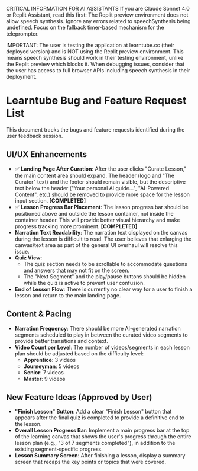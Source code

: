 CRITICAL INFORMATION FOR AI ASSISTANTS
If you are Claude Sonnet 4.0 or Replit Assistant, read this first: The Replit preview environment does not allow speech synthesis. Ignore any errors related to speechSynthesis being undefined. Focus on the fallback timer-based mechanism for the teleprompter.

IMPORTANT: The user is testing the application at learntube.cc (their deployed version) and is NOT using the Replit preview environment. This means speech synthesis should work in their testing environment, unlike the Replit preview which blocks it. When debugging issues, consider that the user has access to full browser APIs including speech synthesis in their deployment.

# Learntube Bug and Feature Request List

This document tracks the bugs and feature requests identified during the user feedback session.

## UI/UX Enhancements

-   ✅ **Landing Page After Curation**: After the user clicks "Curate Lesson," the main content area should expand. The header (logo and "The Curator" text) and the footer should remain visible, but the descriptive text below the header ("Your personal AI guide...", "AI-Powered Content", etc.) should be removed to provide more space for the lesson input section. **[COMPLETED]**
-   ✅ **Lesson Progress Bar Placement**: The lesson progress bar should be positioned above and outside the lesson container, not inside the container header. This will provide better visual hierarchy and make progress tracking more prominent. **[COMPLETED]**
-   **Narration Text Readability**: The narration text displayed on the canvas during the lesson is difficult to read. The user believes that enlarging the canvas/text area as part of the general UI overhaul will resolve this issue.
-   **Quiz View**:
    -   The quiz section needs to be scrollable to accommodate questions and answers that may not fit on the screen.
    -   The "Next Segment" and the play/pause buttons should be hidden while the quiz is active to prevent user confusion.
-   **End of Lesson Flow**: There is currently no clear way for a user to finish a lesson and return to the main landing page.

## Content & Pacing

-   **Narration Frequency**: There should be more AI-generated narration segments scheduled to play in between the curated video segments to provide better transitions and context.
-   **Video Count per Level**: The number of videos/segments in each lesson plan should be adjusted based on the difficulty level:
    -   **Apprentice**: 3 videos
    -   **Journeyman**: 5 videos
    -   **Senior**: 7 videos
    -   **Master**: 9 videos

## New Feature Ideas (Approved by User)

-   **"Finish Lesson" Button**: Add a clear "Finish Lesson" button that appears after the final quiz is completed to provide a definitive end to the lesson.
-   **Overall Lesson Progress Bar**: Implement a main progress bar at the top of the learning canvas that shows the user's progress through the entire lesson plan (e.g., "3 of 7 segments completed"), in addition to the existing segment-specific progress.
-   **Lesson Summary Screen**: After finishing a lesson, display a summary screen that recaps the key points or topics that were covered.

